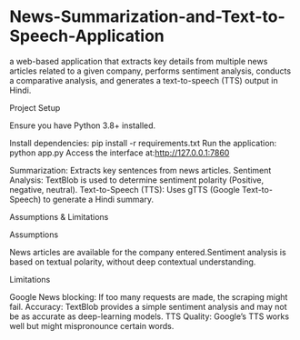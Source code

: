 # News-Summarization-and-Text-to-Speech-Application
a web-based application that extracts key details from multiple news articles related to a given company, performs sentiment analysis, conducts a comparative analysis, and generates a text-to-speech (TTS) output in Hindi.

Project Setup

Ensure you have Python 3.8+ installed.

Install dependencies: pip install -r requirements.txt
Run the application: python app.py
Access the interface at:http://127.0.0.1:7860


Summarization: Extracts key sentences from news articles.
Sentiment Analysis: TextBlob is used to determine sentiment polarity (Positive, negative, neutral).
Text-to-Speech (TTS): Uses gTTS (Google Text-to-Speech) to generate a Hindi summary.

Assumptions & Limitations

Assumptions

News articles are available for the company entered.Sentiment analysis is based on textual polarity, without deep contextual understanding.

Limitations

Google News blocking: If too many requests are made, the scraping might fail.
Accuracy: TextBlob provides a simple sentiment analysis and may not be as accurate as deep-learning models.
TTS Quality: Google’s TTS works well but might mispronounce certain words.



